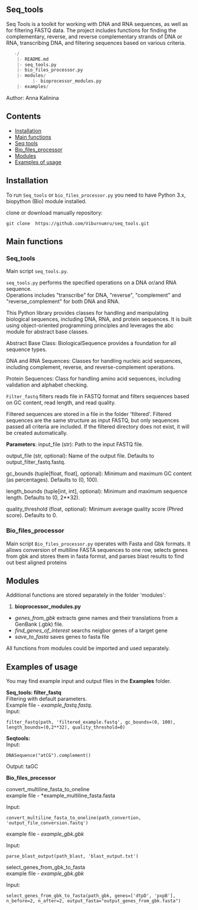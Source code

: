 ## Seq_tools

Seq Tools is a toolkit for working with DNA and RNA sequences, as well as for filtering FASTQ data. The project includes functions for finding the complementary, reverse, and reverse complementary strands of DNA or RNA, transcribing DNA, and filtering sequences based on various criteria.

 ```python
    -/
     |- README.md
     |- seq_tools.py
     |- bio_files_processor.py
     |- modules/
           |- bioprocessor_modules.py
     |- examples/
 ```

Author: Anna Kalinina

## Contents

- [Installation](#Installation)
- [Main functions](##Main-functions)
- [Seq tools](###Seq_tools)
- [Bio_files_processor](###Bio_files_processor)
- [Modules](##modules)
- [Examples of usage](##examples-of-usage)

## Installation
To run `Seq_tools` or `bio_files_processor.py` you need to have Python 3.x, biopython (Bio) module installed. 

clone or download manually repository: 
 ```
git clone  https://github.com/Viburnumru/seq_tools.git
 ```

## Main functions
### Seq_tools

Main script `seq_tools.py`.

`seq_tools.py` performs the specified operations on a DNA or/and RNA sequence.  
Operations includes "transcribe" for DNA, "reverse", "complement" and "reverse_complement" for both DNA and RNA.

This Python library provides classes for handling and manipulating biological sequences, including DNA, RNA, and protein sequences. It is built using object-oriented programming principles and leverages the abc module for abstract base classes.

Abstract Base Class: BiologicalSequence provides a foundation for all sequence types.

DNA and RNA Sequences: Classes for handling nucleic acid sequences, including complement, reverse, and reverse-complement operations.

Protein Sequences: Class for handling amino acid sequences, including validation and alphabet checking.

`Filter_fastq` filters reads file in FASTQ format and filters sequences based on GC content, read length, and read quality.

Filtered sequences are stored in a file in the folder 'filtered'. Filtered sequences are the same structure as  input FASTQ, but only sequences passed all criteria are included. If the filtered directory does not exist, it will be created automatically.

**Parameters**:
input_file (str): Path to the input FASTQ file.

output_file (str, optional): Name of the output file. Defaults to output_filter_fastq.fastq.

gc_bounds (tuple[float, float], optional): Minimum and maximum GC content (as percentages). Defaults to (0, 100).

length_bounds (tuple[int, int], optional): Minimum and maximum sequence length. Defaults to (0, 2**32).

quality_threshold (float, optional): Minimum average quality score (Phred score). Defaults to 0.

### Bio_files_processor

Main script `Bio_files_processor.py` operates with Fasta and Gbk formats. It allows conversion of multiline FASTA sequences to one row, selects genes from gbk and stores them in fasta formst, and parses blast results to find out best aligned proteins 


## Modules

Additional functions are stored separately in the folder 'modules':
1.  **bioprocessor_modules.py**
   - *genes_from_gbk* extracts gene names and their translations from a GenBank (.gbk) file.  
   - *find_genes_of_interest* searchs neigbor genes of a target gene  
   - *save_to_fasta* saves genes to fasta file  
   
All functions from modules could be imported and used separately.  

## Examples of usage

You may find example input and output files in the **Examples** folder.  

**Seq_tools: filter_fastq**  
Filtering with default parameters.    
Example file - *example_fastq.fastq*.   
Input:  
```
filter_fastq(path, 'filtered_example.fastq', gc_bounds=(0, 100), length_bounds=(0,2**32), quality_threshold=0)
```

**Seqtools:**  
Input:  
```
DNASequence("atCG").complement()
```
Output:  taGC


**Bio_files_processor**  

convert_multiline_fasta_to_oneline  
example file - *example_multiline_fasta.fasta  

Input:  
```
convert_multiline_fasta_to_oneline(path_convertion, 'output_file_conversion.fastq')
``` 
example file - *example_gbk.gbk*  

Input:
```
parse_blast_output(path_blast, 'blast_output.txt')
```

select_genes_from_gbk_to_fasta  
example file - *example_gbk.gbk*  

Input:
```
select_genes_from_gbk_to_fasta(path_gbk, genes=['dtpD', 'pxpB'], n_before=2, n_after=2, output_fasta="output_genes_from_gbk.fasta")

```
 
